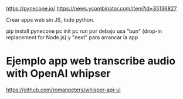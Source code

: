 https://pynecone.io/
https://news.ycombinator.com/item?id=35136827

Crear apps web sin JS, todo python.

pip install pynecone
pc init
pc run
  por debajo usa "bun" (drop-in replacement for Node.js) y "next" para arrancar la app


# Ejemplo app web transcribe audio with OpenAI whipser
https://github.com/romanpeters/whisper-api-ui
